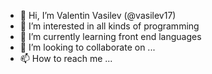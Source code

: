 - 👋 Hi, I’m Valentin Vasilev (@vasilev17)
- 👀 I’m interested in all kinds of programming 
- 🌱 I’m currently learning front end languages
- 💞️ I’m looking to collaborate on ...
- 📫 How to reach me ...

<!---
vasilev17/vasilev17 is a ✨ special ✨ repository because its `README.md` (this file) appears on your GitHub profile.
You can click the Preview link to take a look at your changes.
--->
